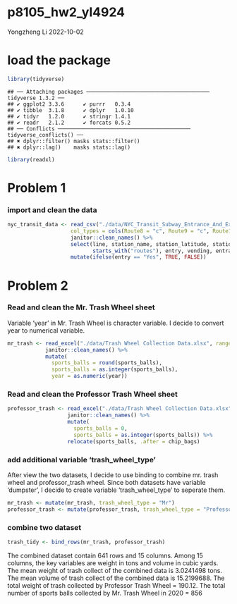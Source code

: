 p8105_hw2_yl4924
================
Yongzheng Li
2022-10-02

# load the package

``` r
library(tidyverse)
```

    ## ── Attaching packages ─────────────────────────────────────── tidyverse 1.3.2 ──
    ## ✔ ggplot2 3.3.6      ✔ purrr   0.3.4 
    ## ✔ tibble  3.1.8      ✔ dplyr   1.0.10
    ## ✔ tidyr   1.2.0      ✔ stringr 1.4.1 
    ## ✔ readr   2.1.2      ✔ forcats 0.5.2 
    ## ── Conflicts ────────────────────────────────────────── tidyverse_conflicts() ──
    ## ✖ dplyr::filter() masks stats::filter()
    ## ✖ dplyr::lag()    masks stats::lag()

``` r
library(readxl)
```

# Problem 1

### import and clean the data

``` r
nyc_transit_data <- read_csv("./data/NYC_Transit_Subway_Entrance_And_Exit_Data.csv",  
                    col_types = cols(Route8 = "c", Route9 = "c", Route10 = "c", Route11 = "c")) %>% 
                    janitor::clean_names() %>%
                    select(line, station_name, station_latitude, station_longitude, 
                           starts_with("routes"), entry, vending, entrance_type,ada) %>% 
                    mutate(ifelse(entry == "Yes", TRUE, FALSE))
```

# Problem 2

### Read and clean the Mr. Trash Wheel sheet

Variable ‘year’ in Mr. Trash Wheel is character variable. I decide to
convert year to numerical variable.

``` r
mr_trash <- read_excel("./data/Trash Wheel Collection Data.xlsx", range = "A2:N549", sheet = "Mr. Trash Wheel" ) %>% 
            janitor::clean_names() %>% 
            mutate(
              sports_balls = round(sports_balls),
              sports_balls = as.integer(sports_balls),
              year = as.numeric(year))
```

### Read and clean the Professor Trash Wheel sheet

``` r
professor_trash <- read_excel("./data/Trash Wheel Collection Data.xlsx", range = "A2:M96", sheet = "Professor Trash Wheel") %>% 
                   janitor::clean_names() %>% 
                   mutate(
                     sports_balls = 0,
                     sports_balls = as.integer(sports_balls)) %>% 
                   relocate(sports_balls, .after = chip_bags)
```

### add additional variable ‘trash_wheel_type’

After view the two datasets, I decide to use binding to combine mr.
trash wheel and professor_trash wheel. Since both datasets have variable
‘dumpster’, I decide to create variable ‘trash_wheel_type’ to seperate
them.

``` r
mr_trash <- mutate(mr_trash, trash_wheel_type = "Mr")
professor_trash <- mutate(professor_trash, trash_wheel_type = "Professor")
```

### combine two dataset

``` r
trash_tidy <- bind_rows(mr_trash, professor_trash)
```

The combined dataset contain 641 rows and 15 columns. Among 15 columns,
the key variables are weight in tons and volume in cubic yards. The mean
weight of trash collect of the combined data is 3.0241498 tons. The mean
volume of trash collect of the combined data is 15.2199688. The total
weight of trash collected by Professor Trash Wheel = 190.12. The total
number of sports balls collected by Mr. Trash Wheel in 2020 = 856
